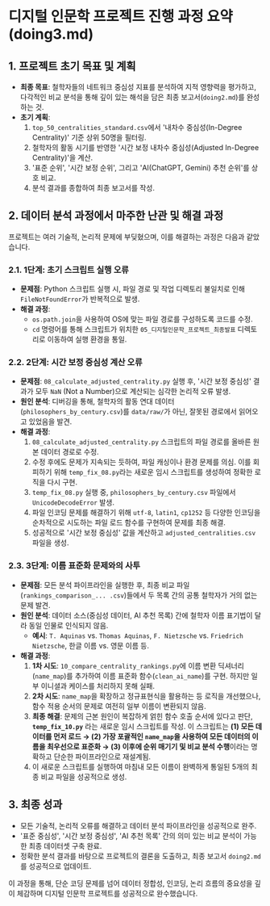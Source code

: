 # 디지털 인문학 프로젝트 진행 과정 요약 (doing3.md)

## 1. 프로젝트 초기 목표 및 계획

- **최종 목표**: 철학자들의 네트워크 중심성 지표를 분석하여 지적 영향력을 평가하고, 다각적인 비교 분석을 통해 깊이 있는 해석을 담은 최종 보고서(`doing2.md`)를 완성하는 것.
- **초기 계획**:
  1. `top_50_centralities_standard.csv`에서 '내차수 중심성(In-Degree Centrality)' 기준 상위 50명을 필터링.
  2. 철학자의 활동 시기를 반영한 '시간 보정 내차수 중심성(Adjusted In-Degree Centrality)'을 계산.
  3. '표준 순위', '시간 보정 순위', 그리고 'AI(ChatGPT, Gemini) 추천 순위'를 상호 비교.
  4. 분석 결과를 종합하여 최종 보고서를 작성.

## 2. 데이터 분석 과정에서 마주한 난관 및 해결 과정

프로젝트는 여러 기술적, 논리적 문제에 부딪혔으며, 이를 해결하는 과정은 다음과 같았습니다.

### 2.1. 1단계: 초기 스크립트 실행 오류

- **문제점**: Python 스크립트 실행 시, 파일 경로 및 작업 디렉토리 불일치로 인해 `FileNotFoundError`가 반복적으로 발생.
- **해결 과정**:
  - `os.path.join`을 사용하여 OS에 맞는 파일 경로를 구성하도록 코드를 수정.
  - `cd` 명령어를 통해 스크립트가 위치한 `05_디지털인문학_프로젝트_최종발표` 디렉토리로 이동하여 실행 환경을 통일.

### 2.2. 2단계: 시간 보정 중심성 계산 오류

- **문제점**: `08_calculate_adjusted_centrality.py` 실행 후, '시간 보정 중심성' 결과가 모두 `NaN` (Not a Number)으로 계산되는 심각한 논리적 오류 발생.
- **원인 분석**: 디버깅을 통해, 철학자의 활동 연대 데이터(`philosophers_by_century.csv`)를 `data/raw/`가 아닌, 잘못된 경로에서 읽어오고 있었음을 발견.
- **해결 과정**:
  1. `08_calculate_adjusted_centrality.py` 스크립트의 파일 경로를 올바른 원본 데이터 경로로 수정.
  2. 수정 후에도 문제가 지속되는 듯하여, 파일 캐싱이나 환경 문제를 의심. 이를 회피하기 위해 `temp_fix_08.py`라는 새로운 임시 스크립트를 생성하여 정확한 로직을 다시 구현.
  3. `temp_fix_08.py` 실행 중, `philosophers_by_century.csv` 파일에서 `UnicodeDecodeError` 발생.
  4. 파일 인코딩 문제를 해결하기 위해 `utf-8`, `latin1`, `cp1252` 등 다양한 인코딩을 순차적으로 시도하는 파일 로드 함수를 구현하여 문제를 최종 해결.
  5. 성공적으로 '시간 보정 중심성' 값을 계산하고 `adjusted_centralities.csv` 파일을 생성.

### 2.3. 3단계: 이름 표준화 문제와의 사투

- **문제점**: 모든 분석 파이프라인을 실행한 후, 최종 비교 파일(`rankings_comparison_... .csv`)들에서 두 목록 간의 공통 철학자가 거의 없는 문제 발견.
- **원인 분석**: 데이터 소스(중심성 데이터, AI 추천 목록) 간에 철학자 이름 표기법이 달라 동일 인물로 인식되지 않음.
  - **예시**: `T. Aquinas` vs. `Thomas Aquinas`, `F. Nietzsche` vs. `Friedrich Nietzsche`, 한글 이름 vs. 영문 이름 등.
- **해결 과정**:
  1. **1차 시도**: `10_compare_centrality_rankings.py`에 이름 변환 딕셔너리(`name_map`)를 추가하여 이름 표준화 함수(`clean_ai_name`)를 구현. 하지만 일부 이니셜과 케이스를 처리하지 못해 실패.
  2. **2차 시도**: `name_map`을 확장하고 정규표현식을 활용하는 등 로직을 개선했으나, 함수 적용 순서의 문제로 여전히 일부 이름이 변환되지 않음.
  3. **최종 해결**: 문제의 근본 원인이 복잡하게 얽힌 함수 호출 순서에 있다고 판단, **`temp_fix_10.py`** 라는 새로운 임시 스크립트를 작성. 이 스크립트는 **(1) 모든 데이터를 먼저 로드 → (2) 가장 포괄적인 `name_map`을 사용하여 모든 데이터의 이름을 최우선으로 표준화 → (3) 이후에 순위 매기기 및 비교 분석 수행**이라는 명확하고 단순한 파이프라인으로 재설계됨.
  4. 이 새로운 스크립트를 실행하여 마침내 모든 이름이 완벽하게 통일된 5개의 최종 비교 파일을 성공적으로 생성.

## 3. 최종 성과

- 모든 기술적, 논리적 오류를 해결하고 데이터 분석 파이프라인을 성공적으로 완주.
- '표준 중심성', '시간 보정 중심성', 'AI 추천 목록' 간의 의미 있는 비교 분석이 가능한 최종 데이터셋 구축 완료.
- 정확한 분석 결과를 바탕으로 프로젝트의 결론을 도출하고, 최종 보고서 `doing2.md`를 성공적으로 업데이트.

이 과정을 통해, 단순 코딩 문제를 넘어 데이터 정합성, 인코딩, 논리 흐름의 중요성을 깊이 체감하며 디지털 인문학 프로젝트를 성공적으로 완수했습니다.
